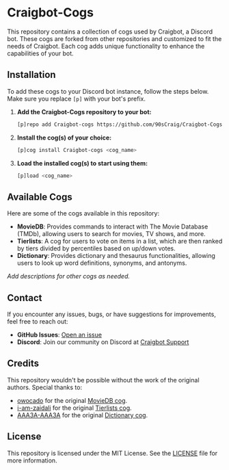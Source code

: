 # Craigbot-Cogs

This repository contains a collection of cogs used by Craigbot, a Discord bot. These cogs are forked from other repositories and customized to fit the needs of Craigbot. Each cog adds unique functionality to enhance the capabilities of your bot.

## Installation

To add these cogs to your Discord bot instance, follow the steps below. Make sure you replace `[p]` with your bot's prefix.

1. **Add the Craigbot-Cogs repository to your bot:**

    ```bash
    [p]repo add Craigbot-cogs https://github.com/90sCraig/Craigbot-Cogs
    ```

2. **Install the cog(s) of your choice:**

    ```bash
    [p]cog install Craigbot-cogs <cog_name>
    ```

3. **Load the installed cog(s) to start using them:**

    ```bash
    [p]load <cog_name>
    ```

## Available Cogs

Here are some of the cogs available in this repository:

- **MovieDB**: Provides commands to interact with The Movie Database (TMDb), allowing users to search for movies, TV shows, and more.
- **Tierlists**: A cog for users to vote on items in a list, which are then ranked by tiers divided by percentiles based on up/down votes.
- **Dictionary**: Provides dictionary and thesaurus functionalities, allowing users to look up word definitions, synonyms, and antonyms.

*Add descriptions for other cogs as needed.*

## Contact

If you encounter any issues, bugs, or have suggestions for improvements, feel free to reach out:

- **GitHub Issues**: [Open an issue](https://github.com/90sCraig/Craigbot-Cogs/issues)
- **Discord**: Join our community on Discord at [Craigbot Support](https://discord.gg/7ympDwSEqA)

## Credits

This repository wouldn't be possible without the work of the original authors. Special thanks to:

- [owocado](https://github.com/owocado) for the original [MovieDB cog](https://github.com/owocado/MovieDB-cog).
- [i-am-zaidali](https://github.com/i-am-zaidali) for the original [Tierlists cog](https://github.com/i-am-zaidali/bounty-cogs/tree/main).
- [AAA3A-AAA3A](https://github.com/AAA3A-AAA3A) for the original [Dictionary cog](https://github.com/AAA3A-AAA3A/AAA3A-cogs).

## License

This repository is licensed under the MIT License. See the [LICENSE](./LICENSE) file for more information.
